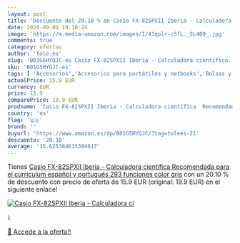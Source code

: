 ```yaml
---
layout: post
title: 'Descuento del 20.10 % en Casio FX-82SPXII Iberia - Calculadora ci'
date: 2020-09-01 19:10:24
image: 'https://m.media-amazon.com/images/I/41qpl+-cSfL._SL400_.jpg'
comments: true
category: ofertas
author: 'tole.es'
slug: 'B01G5HYQJC-es Casio FX-82SPXII Iberia - Calculadora científica...'
sku: 'B01G5HYQJC-es'
tags: [ 'Accesorios','Accesorios para portátiles y netbooks','Bolsas y fundas para portátiles y netbooks','Bolígrafos, lápices y útiles de escritura','Fundas blandas para portátiles y netbooks','Informática','Oficina y papelería','Rotuladores permanentes','Rotuladores y subrayadores','calculadora', ]
actualPrice: 15.9 EUR
currency: EUR
price: 15.9
comparePrice: 19.9 EUR
prodname: 'Casio FX-82SPXII Iberia - Calculadora científica  Recomendada para el curriculum español y portugués  293 funciones  color gris'
country: 'es'
flag: '🇪🇸'
brand: ''
buyurl: 'https://www.amazon.es/dp/B01G5HYQJC/?tag=tolees-21'
descuento: '20.10'
average: '15.625384615384617'
---
```


Tienes [Casio FX-82SPXII Iberia - Calculadora científica  Recomendada para el curriculum español y portugués  293 funciones  color gris](https://www.amazon.es/dp/B01G5HYQJC/?tag=tolees-21) con un 20.10 % de descuento con precio de oferta de 15.9 EUR (original: 19.9 EUR) en el siguiente enlace!

[![Casio FX-82SPXII Iberia - Calculadora ci](https://m.media-amazon.com/images/I/41qpl+-cSfL._SL400_.jpg)](https://www.amazon.es/dp/B01G5HYQJC/?tag=tolees-21)

ℹ️:


[🛒 Accede a la oferta!!](https://www.amazon.es/dp/B01G5HYQJC/?tag=tolees-21)
